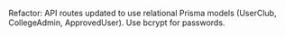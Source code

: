 

Refactor: API routes updated to use relational Prisma models (UserClub, CollegeAdmin, ApprovedUser). Use bcrypt for passwords.
